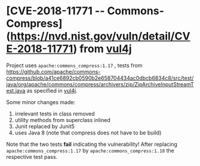 # [CVE-2018-11771 -- Commons-Compress] (https://nvd.nist.gov/vuln/detail/CVE-2018-11771)  from [vul4j](https://github.com/tuhh-softsec/vul4j)



Project uses `apache:commons_compress:1.17` , tests from https://github.com/apache/commons-compress/blob/a41ce6892cb0590b2e658704434ac0dbcb6834c8/src/test/java/org/apache/commons/compress/archivers/zip/ZipArchiveInputStreamTest.java
as specified in [vul4j](https://github.com/tuhh-softsec/vul4j).

Some minor changes made: 
1. irrelevant tests in class removed
2. utility methods from superclass inlined 
3. Junit replaced by Junit5
4. uses Java 8 (note that compress does not have to be build)

Note that the two tests __fail__ indicating the vulnerability! After replacing `apache:commons_compress:1.17` by `apache:commons_compress:1.18`
the respective test pass. 




  


 

 

